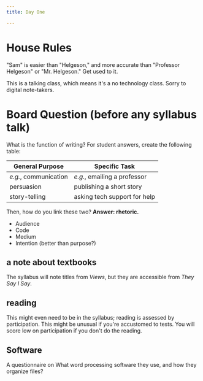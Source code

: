 ```yaml
---
title: Day One

---
```


# House Rules

"Sam" is easier than "Helgeson," and more accurate than "Professor Helgeson" or "Mr. Helgeson." Get used to it.

This is a talking class, which means it's a no technology class. Sorry to digital note-takers.

# Board Question (before any syllabus talk)

What is the function of writing? For student answers, create the following table:

General Purpose		|	Specific Task
------------------------|-----------------------------------
*e.g.*, communication	|	*e.g.*, emailing a professor
persuasion		|	publishing a short story
story-telling		|	asking tech support for help

Then, how do you link these two? **Answer: rhetoric.**

* Audience
* Code
* Medium
* Intention (better than purpose?)

## a note about textbooks

The syllabus will note titles from *Views*, but they are accessible from *They Say I Say*.

## reading

This might even need to be in the syllabus; reading is assessed by participation. This might be unusual if you're accustomed to tests. You will score low on participation if you don't do the reading. 

## Software

A questionnaire on What word processing software they use, and how they organize files?